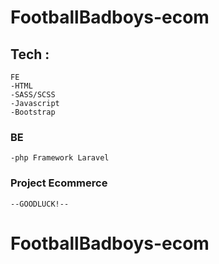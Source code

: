 # FootballBadboys-ecom

## Tech : 
```
FE
-HTML
-SASS/SCSS
-Javascript
-Bootstrap
```

### BE
```
-php Framework Laravel
```

### Project Ecommerce

```
--GOODLUCK!--
```


# FootballBadboys-ecom
